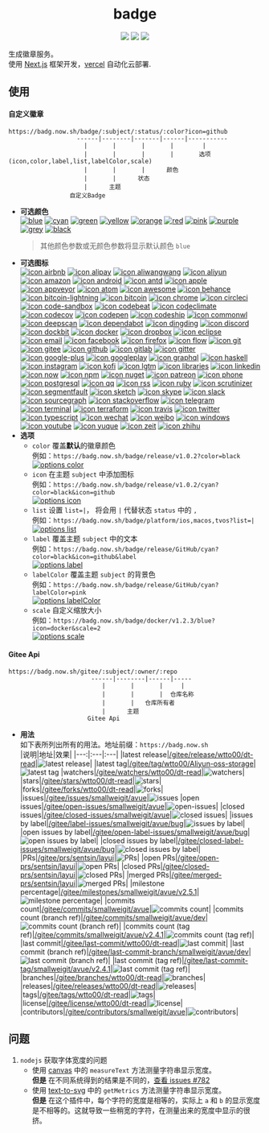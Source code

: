 <h1 align="center">badge</h1>
<p align="center">
  <a href="https://github.com/wtto00/badge" target="_blank"><img src="https://badg.now.sh/badge/release/GitHub/black?icon=github&label&scale=1.2" /></a> <a href="https://gitee.com/wtto00/badge" target="_black"><img src="https://badg.now.sh/badge/release/Gitee/orange?icon=gitee&label&scale=1.2" /></a> <a href="https://badg.now.sh" target="_blank"><img src="https://badg.now.sh/badge/icon/My Site/cyan?icon=badg&label&scale=1.2" /></a>
</p>

生成徽章服务。  
使用 [Next.js](https://nextjs.org/) 框架开发，[vercel](https://vercel.com/) 自动化云部署.

## 使用

#### 自定义徽章

```
https://badg.now.sh/badge/:subject/:status/:color?icon=github
                   ------|--------|-------|------|-----------
                     |       |       |       |        |
                     |       |       |       |       选项(icon,color,label,list,labelColor,scale)
                     |       |       |      颜色
                     |       |      状态
                     |      主题
                 自定义Badge
```

- **可选颜色**  
  [![blue](https://badg.now.sh/badge/color/blue/blue "color blue")](https://badg.now.sh/badge/color/blue/blue) [![cyan](https://badg.now.sh/badge/color/cyan/cyan "color cyan")](https://badg.now.sh/badge/color/cyan/cyan) [![green](https://badg.now.sh/badge/color/green/green "color green")](https://badg.now.sh/badge/color/green/green) [![yellow](https://badg.now.sh/badge/color/yellow/yellow "color yellow")](https://badg.now.sh/badge/color/yellow/yellow) [![orange](https://badg.now.sh/badge/color/orange/orange "color orange")](https://badg.now.sh/badge/color/orange/orange) [![red](https://badg.now.sh/badge/color/red/red "color red")](https://badg.now.sh/badge/color/red/red) [![pink](https://badg.now.sh/badge/color/pink/pink "color pink")](https://badg.now.sh/badge/color/pink/pink) [![purple](https://badg.now.sh/badge/color/purple/purple "color purple")](https://badg.now.sh/badge/color/purple/purple) [![grey](https://badg.now.sh/badge/color/grey/grey "color grey")](https://badg.now.sh/badge/color/grey/grey) [![black](https://badg.now.sh/badge/color/black/black "color black")](https://badg.now.sh/badge/color/black/black)
  > 其他颜色参数或无颜色参数将显示默认颜色 `blue`
- **可选图标**  
  [![icon airbnb](https://badg.now.sh/badge/icon/airbnb?icon=airbnb&label "icon airbnb")](https://badg.now.sh/badge/icon/airbnb?icon=airbnb&label) [![icon alipay](https://badg.now.sh/badge/icon/alipay?icon=alipay&label "icon alipay")](https://badg.now.sh/badge/icon/alipay?icon=alipay&label) [![icon aliwangwang](https://badg.now.sh/badge/icon/aliwangwang?icon=aliwangwang&label "icon aliwangwang")](https://badg.now.sh/badge/icon/aliwangwang?icon=aliwangwang&label) [![icon aliyun](https://badg.now.sh/badge/icon/aliyun?icon=aliyun&label "icon aliyun")](https://badg.now.sh/badge/icon/aliyun?icon=aliyun&label) [![icon amazon](https://badg.now.sh/badge/icon/amazon?icon=amazon&label "icon amazon")](https://badg.now.sh/badge/icon/amazon?icon=amazon&label) [![icon android](https://badg.now.sh/badge/icon/android?icon=android&label "icon android")](https://badg.now.sh/badge/icon/android?icon=android&label) [![icon antd](https://badg.now.sh/badge/icon/antd?icon=antd&label "icon antd")](https://badg.now.sh/badge/icon/antd?icon=antd&label) [![icon apple](https://badg.now.sh/badge/icon/apple?icon=apple&label "icon apple")](https://badg.now.sh/badge/icon/apple?icon=apple&label) [![icon appveyor](https://badg.now.sh/badge/icon/appveyor?icon=appveyor&label "icon appveyor")](https://badg.now.sh/badge/icon/appveyor?icon=appveyor&label) [![icon atom](https://badg.now.sh/badge/icon/atom?icon=atom&label "icon atom")](https://badg.now.sh/badge/icon/atom?icon=atom&label) [![icon awesome](https://badg.now.sh/badge/icon/awesome?icon=awesome&label "icon awesome")](https://badg.now.sh/badge/icon/awesome?icon=awesome&label) [![icon behance](https://badg.now.sh/badge/icon/behance?icon=behance&label "icon behance")](https://badg.now.sh/badge/icon/behance?icon=behance&label) [![icon bitcoin-lightning](https://badg.now.sh/badge/icon/bitcoin-lightning?icon=bitcoin-lightning&label "icon bitcoin-lightning")](https://badg.now.sh/badge/icon/bitcoin-lightning?icon=bitcoin-lightning&label) [![icon bitcoin](https://badg.now.sh/badge/icon/bitcoin?icon=bitcoin&label "icon bitcoin")](https://badg.now.sh/badge/icon/bitcoin?icon=bitcoin&label) [![icon chrome](https://badg.now.sh/badge/icon/chrome?icon=chrome&label "icon chrome")](https://badg.now.sh/badge/icon/chrome?icon=chrome&label) [![icon circleci](https://badg.now.sh/badge/icon/circleci?icon=circleci&label "icon circleci")](https://badg.now.sh/badge/icon/circleci?icon=circleci&label) [![icon code-sandbox](https://badg.now.sh/badge/icon/code-sandbox?icon=code-sandbox&label "icon code-sandbox")](https://badg.now.sh/badge/icon/code-sandbox?icon=code-sandbox&label) [![icon codebeat](https://badg.now.sh/badge/icon/codebeat?icon=codebeat&label "icon codebeat")](https://badg.now.sh/badge/icon/codebeat?icon=codebeat&label) [![icon codeclimate](https://badg.now.sh/badge/icon/codeclimate?icon=codeclimate&label "icon codeclimate")](https://badg.now.sh/badge/icon/codeclimate?icon=codeclimate&label) [![icon codecov](https://badg.now.sh/badge/icon/codecov?icon=codecov&label "icon codecov")](https://badg.now.sh/badge/icon/codecov?icon=codecov&label) [![icon codepen](https://badg.now.sh/badge/icon/codepen?icon=codepen&label "icon codepen")](https://badg.now.sh/badge/icon/codepen?icon=codepen&label) [![icon codeship](https://badg.now.sh/badge/icon/codeship?icon=codeship&label "icon codeship")](https://badg.now.sh/badge/icon/codeship?icon=codeship&label) [![icon commonwl](https://badg.now.sh/badge/icon/commonwl?icon=commonwl&label "icon commonwl")](https://badg.now.sh/badge/icon/commonwl?icon=commonwl&label) [![icon deepscan](https://badg.now.sh/badge/icon/deepscan?icon=deepscan&label "icon deepscan")](https://badg.now.sh/badge/icon/deepscan?icon=deepscan&label) [![icon dependabot](https://badg.now.sh/badge/icon/dependabot?icon=dependabot&label "icon dependabot")](https://badg.now.sh/badge/icon/dependabot?icon=dependabot&label) [![icon dingding](https://badg.now.sh/badge/icon/dingding?icon=dingding&label "icon dingding")](https://badg.now.sh/badge/icon/dingding?icon=dingding&label) [![icon discord](https://badg.now.sh/badge/icon/discord?icon=discord&label "icon discord")](https://badg.now.sh/badge/icon/discord?icon=discord&label) [![icon dockbit](https://badg.now.sh/badge/icon/dockbit?icon=dockbit&label "icon dockbit")](https://badg.now.sh/badge/icon/dockbit?icon=dockbit&label) [![icon docker](https://badg.now.sh/badge/icon/docker?icon=docker&label "icon docker")](https://badg.now.sh/badge/icon/docker?icon=docker&label) [![icon dropbox](https://badg.now.sh/badge/icon/dropbox?icon=dropbox&label "icon dropbox")](https://badg.now.sh/badge/icon/dropbox?icon=dropbox&label) [![icon eclipse](https://badg.now.sh/badge/icon/eclipse?icon=eclipse&label "icon eclipse")](https://badg.now.sh/badge/icon/eclipse?icon=eclipse&label) [![icon email](https://badg.now.sh/badge/icon/email?icon=email&label "icon email")](https://badg.now.sh/badge/icon/email?icon=email&label) [![icon facebook](https://badg.now.sh/badge/icon/facebook?icon=facebook&label "icon facebook")](https://badg.now.sh/badge/icon/facebook?icon=facebook&label) [![icon firefox](https://badg.now.sh/badge/icon/firefox?icon=firefox&label "icon firefox")](https://badg.now.sh/badge/icon/firefox?icon=firefox&label) [![icon flow](https://badg.now.sh/badge/icon/flow?icon=flow&label "icon flow")](https://badg.now.sh/badge/icon/flow?icon=flow&label) [![icon git](https://badg.now.sh/badge/icon/git?icon=git&label "icon git")](https://badg.now.sh/badge/icon/git?icon=git&label) [![icon gitee](https://badg.now.sh/badge/icon/gitee?icon=gitee&label "icon gitee")](https://badg.now.sh/badge/icon/gitee?icon=gitee&label) [![icon github](https://badg.now.sh/badge/icon/github?icon=github&label "icon github")](https://badg.now.sh/badge/icon/github?icon=github&label) [![icon gitlab](https://badg.now.sh/badge/icon/gitlab?icon=gitlab&label "icon gitlab")](https://badg.now.sh/badge/icon/gitlab?icon=gitlab&label) [![icon gitter](https://badg.now.sh/badge/icon/gitter?icon=gitter&label "icon gitter")](https://badg.now.sh/badge/icon/gitter?icon=gitter&label) [![icon google-plus](https://badg.now.sh/badge/icon/google-plus?icon=google-plus&label "icon google-plus")](https://badg.now.sh/badge/icon/google-plus?icon=google-plus&label) [![icon googleplay](https://badg.now.sh/badge/icon/googleplay?icon=googleplay&label "icon googleplay")](https://badg.now.sh/badge/icon/googleplay?icon=googleplay&label) [![icon graphql](https://badg.now.sh/badge/icon/graphql?icon=graphql&label "icon graphql")](https://badg.now.sh/badge/icon/graphql?icon=graphql&label) [![icon haskell](https://badg.now.sh/badge/icon/haskell?icon=haskell&label "icon haskell")](https://badg.now.sh/badge/icon/haskell?icon=haskell&label) [![icon instagram](https://badg.now.sh/badge/icon/instagram?icon=instagram&label "icon instagram")](https://badg.now.sh/badge/icon/instagram?icon=instagram&label) [![icon kofi](https://badg.now.sh/badge/icon/kofi?icon=kofi&label "icon kofi")](https://badg.now.sh/badge/icon/kofi?icon=kofi&label) [![icon lgtm](https://badg.now.sh/badge/icon/lgtm?icon=lgtm&label "icon lgtm")](https://badg.now.sh/badge/icon/lgtm?icon=lgtm&label) [![icon libraries](https://badg.now.sh/badge/icon/libraries?icon=libraries&label "icon libraries")](https://badg.now.sh/badge/icon/libraries?icon=libraries&label) [![icon linkedin](https://badg.now.sh/badge/icon/linkedin?icon=linkedin&label "icon linkedin")](https://badg.now.sh/badge/icon/linkedin?icon=linkedin&label) [![icon now](https://badg.now.sh/badge/icon/now?icon=now&label "icon now")](https://badg.now.sh/badge/icon/now?icon=now&label) [![icon npm](https://badg.now.sh/badge/icon/npm?icon=npm&label "icon npm")](https://badg.now.sh/badge/icon/npm?icon=npm&label) [![icon nuget](https://badg.now.sh/badge/icon/nuget?icon=nuget&label "icon nuget")](https://badg.now.sh/badge/icon/nuget?icon=nuget&label) [![icon patreon](https://badg.now.sh/badge/icon/patreon?icon=patreon&label "icon patreon")](https://badg.now.sh/badge/icon/patreon?icon=patreon&label) [![icon phone](https://badg.now.sh/badge/icon/phone?icon=phone&label "icon phone")](https://badg.now.sh/badge/icon/phone?icon=phone&label) [![icon postgresql](https://badg.now.sh/badge/icon/postgresql?icon=postgresql&label "icon postgresql")](https://badg.now.sh/badge/icon/postgresql?icon=postgresql&label) [![icon qq](https://badg.now.sh/badge/icon/qq?icon=qq&label "icon qq")](https://badg.now.sh/badge/icon/qq?icon=qq&label) [![icon rss](https://badg.now.sh/badge/icon/rss?icon=rss&label "icon rss")](https://badg.now.sh/badge/icon/rss?icon=rss&label) [![icon ruby](https://badg.now.sh/badge/icon/ruby?icon=ruby&label "icon ruby")](https://badg.now.sh/badge/icon/ruby?icon=ruby&label) [![icon scrutinizer](https://badg.now.sh/badge/icon/scrutinizer?icon=scrutinizer&label "icon scrutinizer")](https://badg.now.sh/badge/icon/scrutinizer?icon=scrutinizer&label) [![icon segmentfault](https://badg.now.sh/badge/icon/segmentfault?icon=segmentfault&label "icon segmentfault")](https://badg.now.sh/badge/icon/segmentfault?icon=segmentfault&label) [![icon sketch](https://badg.now.sh/badge/icon/sketch?icon=sketch&label "icon sketch")](https://badg.now.sh/badge/icon/sketch?icon=sketch&label) [![icon skype](https://badg.now.sh/badge/icon/skype?icon=skype&label "icon skype")](https://badg.now.sh/badge/icon/skype?icon=skype&label) [![icon slack](https://badg.now.sh/badge/icon/slack?icon=slack&label "icon slack")](https://badg.now.sh/badge/icon/slack?icon=slack&label) [![icon sourcegraph](https://badg.now.sh/badge/icon/sourcegraph?icon=sourcegraph&label "icon sourcegraph")](https://badg.now.sh/badge/icon/sourcegraph?icon=sourcegraph&label) [![icon stackoverflow](https://badg.now.sh/badge/icon/stackoverflow?icon=stackoverflow&label "icon stackoverflow")](https://badg.now.sh/badge/icon/stackoverflow?icon=stackoverflow&label) [![icon telegram](https://badg.now.sh/badge/icon/telegram?icon=telegram&label "icon telegram")](https://badg.now.sh/badge/icon/telegram?icon=telegram&label) [![icon terminal](https://badg.now.sh/badge/icon/terminal?icon=terminal&label "icon terminal")](https://badg.now.sh/badge/icon/terminal?icon=terminal&label) [![icon terraform](https://badg.now.sh/badge/icon/terraform?icon=terraform&label "icon terraform")](https://badg.now.sh/badge/icon/terraform?icon=terraform&label) [![icon travis](https://badg.now.sh/badge/icon/travis?icon=travis&label "icon travis")](https://badg.now.sh/badge/icon/travis?icon=travis&label) [![icon twitter](https://badg.now.sh/badge/icon/twitter?icon=twitter&label "icon twitter")](https://badg.now.sh/badge/icon/twitter?icon=twitter&label) [![icon typescript](https://badg.now.sh/badge/icon/typescript?icon=typescript&label "icon typescript")](https://badg.now.sh/badge/icon/typescript?icon=typescript&label) [![icon wechat](https://badg.now.sh/badge/icon/wechat?icon=wechat&label "icon wechat")](https://badg.now.sh/badge/icon/wechat?icon=wechat&label) [![icon weibo](https://badg.now.sh/badge/icon/weibo?icon=weibo&label "icon weibo")](https://badg.now.sh/badge/icon/weibo?icon=weibo&label) [![icon windows](https://badg.now.sh/badge/icon/windows?icon=windows&label "icon windows")](https://badg.now.sh/badge/icon/windows?icon=windows&label) [![icon youtube](https://badg.now.sh/badge/icon/youtube?icon=youtube&label "icon youtube")](https://badg.now.sh/badge/icon/youtube?icon=youtube&label) [![icon yuque](https://badg.now.sh/badge/icon/yuque?icon=yuque&label "icon yuque")](https://badg.now.sh/badge/icon/yuque?icon=yuque&label) [![icon zeit](https://badg.now.sh/badge/icon/zeit?icon=zeit&label "icon zeit")](https://badg.now.sh/badge/icon/zeit?icon=zeit&label) [![icon zhihu](https://badg.now.sh/badge/icon/zhihu?icon=zhihu&label "icon zhihu")](https://badg.now.sh/badge/icon/zhihu?icon=zhihu&label)
- **选项**
  - `color` 覆盖**默认**的徽章颜色  
    例如：`https://badg.now.sh/badge/release/v1.0.2?color=black`  
    [![options color](https://badg.now.sh/badge/release/v1.0.2?color=black "options color")](https://badg.now.sh/badge/release/v1.0.2?color=black)
  - `icon` 在主题 `subject` 中添加图标  
    例如：`https://badg.now.sh/badge/release/v1.0.2/cyan?color=black&icon=github`  
    [![options icon](https://badg.now.sh/badge/release/v1.0.2/cyan?color=black&icon=github "options icon")](https://badg.now.sh/badge/release/v1.0.2/cyan?color=black&icon=github)
  - `list` 设置 `list=|`， 将会用 `|` 代替状态 `status` 中的 `,`  
    例如：`https://badg.now.sh/badge/platform/ios,macos,tvos?list=|`  
    [![options list](https://badg.now.sh/badge/platform/ios,macos,tvos?list=| "options label")](https://badg.now.sh/badge/platform/ios,macos,tvos?list=|)
  - `label` 覆盖主题 `subject` 中的文本  
    例如：`https://badg.now.sh/badge/release/GitHub/cyan?color=black&icon=github&label`  
    [![options label](https://badg.now.sh/badge/release/GitHub/cyan?color=black&icon=github&label "options label")](https://badg.now.sh/badge/icon/GitHub/black?icon=github&label)
  - `labelColor` 覆盖主题 `subject` 的背景色  
    例如：`https://badg.now.sh/badge/release/GitHub/cyan?labelColor=pink`  
    [![options labelColor](https://badg.now.sh/badge/release/GitHub/cyan?labelColor=pink "options labelColor")](https://badg.now.sh/badge/release/GitHub/cyan?labelColor=pink)
  - `scale` 自定义缩放大小  
    例如：`https://badg.now.sh/badge/docker/v1.2.3/blue?icon=docker&scale=2`  
    [![options scale](https://badg.now.sh/badge/docker/v1.2.3/blue?icon=docker&scale=2 "options scale")](https://badg.now.sh/badge/docker/v1.2.3/blue?icon=docker&scale=2)

#### Gitee Api

```
https://badg.now.sh/gitee/:subject/:owner/:repo
                       ------|--------|------|-----
                          |       |       |     |
                          |       |       |  仓库名称
                          |       |   仓库所有者
                          |      主题
                      Gitee Api
```

- **用法**  
  如下表所列出所有的用法。地址前缀：`https://badg.now.sh`  
  |说明|地址|效果|
  |---:|:---|:---|
  |latest release|[/gitee/release/wtto00/dt-read](https://badg.now.sh/gitee/release/wtto00/dt-read)|![latest release](https://badg.now.sh/gitee/release/wtto00/dt-read "latest release")|
  |latest tag|[/gitee/tag/wtto00/Aliyun-oss-storage](https://badg.now.sh/gitee/tag/wtto00/Aliyun-oss-storage)|![latest tag](https://badg.now.sh/gitee/tag/wtto00/Aliyun-oss-storage "latest tag")
  |watchers|[/gitee/watchers/wtto00/dt-read](https://badg.now.sh/gitee/watchers/wtto00/dt-read)|![watchers](https://badg.now.sh/gitee/watchers/wtto00/dt-read "watchers")|
  |stars|[/gitee/stars/wtto00/dt-read](https://badg.now.sh/gitee/stars/wtto00/dt-read)|![stars](https://badg.now.sh/gitee/stars/wtto00/dt-read "stars")|
  |forks|[/gitee/forks/wtto00/dt-read](https://badg.now.sh/gitee/forks/wtto00/dt-read)|![forks](https://badg.now.sh/gitee/forks/wtto00/dt-read "forks")|
  |issues|[/gitee/issues/smallweigit/avue](https://badg.now.sh/gitee/issues/smallweigit/avue)|![issues](https://badg.now.sh/gitee/issues/smallweigit/avue "issues")
  |open issues|[/gitee/open-issues/smallweigit/avue](https://badg.now.sh/gitee/open-issues/smallweigit/avue)|![open-issues](https://badg.now.sh/gitee/open-issues/smallweigit/avue "open-issues")|
  |closed issues|[/gitee/closed-issues/smallweigit/avue](https://badg.now.sh/gitee/closed-issues/smallweigit/avue)|![closed issues](https://badg.now.sh/gitee/closed-issues/smallweigit/avue "closed issues")|
  |issues by label|[/gitee/label-issues/smallweigit/avue/bug](https://badg.now.sh/gitee/label-issues/smallweigit/avue/bug)|![issues by label](https://badg.now.sh/gitee/label-issues/smallweigit/avue/bug "issues by label")|
  |open issues by label|[/gitee/open-label-issues/smallweigit/avue/bug](https://badg.now.sh/gitee/open-label-issues/smallweigit/avue/bug)|![open issues by label](https://badg.now.sh/gitee/open-label-issues/smallweigit/avue/bug "open issues by label")|
  |closed issues by label|[/gitee/closed-label-issues/smallweigit/avue/bug](https://badg.now.sh/gitee/closed-label-issues/smallweigit/avue/bug)|![closed issues by label](https://badg.now.sh/gitee/closed-label-issues/smallweigit/avue/bug "closed issues by label")|
  |PRs|[/gitee/prs/sentsin/layui](https://badg.now.sh/gitee/prs/sentsin/layui)|![PRs](https://badg.now.sh/gitee/prs/sentsin/layui "PRs")|
  |open PRs|[/gitee/open-prs/sentsin/layui](https://badg.now.sh/gitee/open-prs/sentsin/layui)|![open PRs](https://badg.now.sh/gitee/open-prs/sentsin/layui "open PRs")|
  |closed PRs|[/gitee/closed-prs/sentsin/layui](https://badg.now.sh/gitee/closed-prs/sentsin/layui)|![closed PRs](https://badg.now.sh/gitee/closed-prs/sentsin/layui "closed PRs")|
  |merged PRs|[/gitee/merged-prs/sentsin/layui](https://badg.now.sh/gitee/merged-prs/sentsin/layui)|![merged PRs](https://badg.now.sh/gitee/merged-prs/sentsin/layui "merged PRs")|
  |milestone percentage|[/gitee/milestones/smallweigit/avue/v2.5.1](https://badg.now.sh/gitee/milestones/smallweigit/avue/v2.5.1)|![milestone percentage](https://badg.now.sh/gitee/milestones/smallweigit/avue/v2.5.1 "milestone percentage")|
  |commits count|[/gitee/commits/smallweigit/avue](https://badg.now.sh/gitee/commits/smallweigit/avue)|![commits count](https://badg.now.sh/gitee/commits/smallweigit/avue "commits count")|
  |commits count (branch ref)|[/gitee/commits/smallweigit/avue/dev](https://badg.now.sh/gitee/commits/smallweigit/avue/dev)|![commits count (branch ref)](https://badg.now.sh/gitee/commits/smallweigit/avue/dev "commits count (branch ref)")|
  |commits count (tag ref)|[/gitee/commits/smallweigit/avue/v2.4.1](https://badg.now.sh/gitee/commits/smallweigit/avue/v2.4.1)|![commits count (tag ref)](https://badg.now.sh/gitee/commits/smallweigit/avue/v2.4.1 "commits count (tag ref)")|
  |last commit|[/gitee/last-commit/wtto00/dt-read](https://badg.now.sh/gitee/last-commit/wtto00/dt-read)|![last commit](https://badg.now.sh/gitee/last-commit/wtto00/dt-read "last commit")|
  |last commit (branch ref)|[/gitee/last-commit-branch/smallweigit/avue/dev](https://badg.now.sh/gitee/last-commit-branch/smallweigit/avue/dev)|![last commit (branch ref)](https://badg.now.sh/gitee/last-commit-branch/smallweigit/avue/dev "last commit (branch ref)")|
  |last commit (tag ref)|[/gitee/last-commit-tag/smallweigit/avue/v2.4.1](https://badg.now.sh/gitee/last-commit-tag/smallweigit/avue/v2.4.1)|![last commit (tag ref)](https://badg.now.sh/gitee/last-commit-tag/smallweigit/avue/v2.4.1 "last commit (tag ref)")|
  |branches|[/gitee/branches/wtto00/dt-read](https://badg.now.sh/gitee/branches/wtto00/dt-read)|![branches](https://badg.now.sh/gitee/branches/wtto00/dt-read "branches")|
  |releases|[/gitee/releases/wtto00/dt-read](https://badg.now.sh/gitee/releases/wtto00/dt-read)|![releases](https://badg.now.sh/gitee/releases/wtto00/dt-read "releases")|
  |tags|[/gitee/tags/wtto00/dt-read](https://badg.now.sh/gitee/tags/wtto00/dt-read)|![tags](https://badg.now.sh/gitee/tags/wtto00/dt-read "tags")|
  |license|[/gitee/license/wtto00/dt-read](https://badg.now.sh/gitee/license/wtto00/dt-read)|![license](https://badg.now.sh/gitee/license/wtto00/dt-read "license")|
  |contributors|[/gitee/contributors/smallweigit/avue](https://badg.now.sh/gitee/contributors/smallweigit/avue)|![contributors](https://badg.now.sh/gitee/contributors/smallweigit/avue "contributors")|

## 问题

1. `nodejs` 获取字体宽度的问题
   - 使用 [canvas](https://www.npmjs.com/package/canvas#quick-example) 中的 `measureText` 方法测量字符串显示宽度。  
     **但是** 在不同系统得到的结果是不同的，[查看 issues #782](https://github.com/Automattic/node-canvas/issues/782)
   - 使用 [text-to-svg](https://www.npmjs.com/package/text-to-svg#texttosvggetmetricstext-option--) 中的 `getMetrics` 方法测量字符串显示宽度。  
     **但是** 在这个插件中，每个字符的宽度是相等的，实际上 `a` 和 `b` 的显示宽度是不相等的。这就导致一些稍宽的字符，在测量出来的宽度中显示的很挤。

